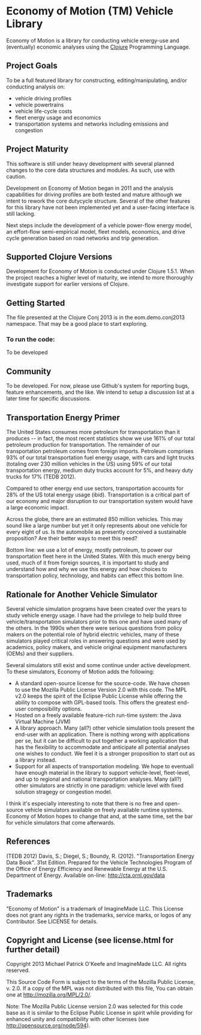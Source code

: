 # Economy of Motion (TM) Vehicle Library

Economy of Motion is a library for conducting vehicle energy-use
and (eventually) economic analyses using the [Clojure](http://clojure.org)
Programming Language.

## Project Goals

To be a full featured library for constructing, editing/manipulating,
and/or conducting analysis on:

* vehicle driving profiles
* vehicle powertrains
* vehicle life-cycle costs
* fleet energy usage and economics
* transportation systems and networks including emissions and congestion

## Project Maturity

This software is still under heavy development with several planned
changes to the core data structures and modules. As such, use with
caution.

Development on Economy of Motion began in 2011 and the analysis
capabilities for driving profiles are both tested and mature although we
intent to rework the core dutycycle structure. Several of the other
features for this library have not been implemented yet and a
user-facing interface is still lacking.

Next steps include the development of a vehicle power-flow energy
model, an effort-flow semi-empirical model, fleet models, economics,
and drive cycle generation based on road networks and trip generation.

## Supported Clojure Versions

Development for Economy of Motion is conducted under Clojure 1.5.1.
When the project reaches a higher level of maturity, we intend to more
thoroughly investigate support for earlier versions of Clojure.

## Getting Started

The file presented at the Clojure Conj 2013 is in the eom.demo.conj2013
namespace. That may be a good place to start exploring.

### To run the code:

To be developed

## Community

To be developed. For now, please use Github's system for reporting bugs,
feature enhancements, and the like. We intend to setup a discussion list
at a later time for specific discussions.

## Transportation Energy Primer

The United States consumes more petroleum for transportation than it
produces -- in fact, the most recent statistics show we use 161% of
our total petroleum production for transportation. The remainder of
our transportation petroleum comes from foreign imports. Petroleum
comprises 93% of our total transportation fuel energy usage, with cars
and light trucks (totaling over 230 million vehicles in the US) using
59% of our total transportation energy, medium duty trucks account for
5%, and heavy duty trucks for 17% (TEDB 2012).

Compared to other energy end use sectors, transportation accounts for
28% of the US total energy usage (ibid). Transportation is a critical
part of our economy and major disruption to our transportation system
would have a large economic impact.

Across the globe, there are an estimated 850 million vehicles. This may
sound like a large number but yet it only represents about one vehicle
for every eight of us. Is the automobile as presently conceived a
sustainable proposition? Are their better ways to meet this need?

Bottom line: we use a lot of energy, mostly petroleum, to power our
transportation fleet here in the United States. With this much energy
being used, much of it from foreign sources, it is important to study
and understand how and why we use this energy and how choices to
transportation policy, technology, and habits can effect this bottom
line.

## Rationale for Another Vehicle Simulator

Several vehicle simulation programs have been created over the years
to study vehicle energy usage. I have had the privilege to help build
three vehicle/transportation simulators prior to this one and have
used many of the others. In the 1990s when there were serious
questions from policy makers on the potential role of hybrid electric
vehicles, many of these simulators played critical roles in answering
questions and were used by academics, policy makers, and vehicle
original equipment manufacturers (OEMs) and their suppliers.

Several simulators still exist and some continue under active
development. To these simulators, Economy of Motion adds the
following:

* A standard open-source license for the source-code. We have chosen to use the Mozilla Public License Version 2.0 with this code. The MPL v2.0 keeps the spirit of the Eclipse Public License while offering the ability to compose with GPL-based tools. This offers the greatest end-user composibility options.
* Hosted on a freely available feature-rich run-time system: the Java Virtual Machine (JVM)
* A library approach. Many (all?) other vehicle simulation tools present the end-user with an application. There is nothing wrong with applications per se, but it can be difficult to put together a working application that has the flexibility to accommodate and anticipate all potential analyses one wishes to conduct. We feel it is a stronger proposition to start out as a library instead.
* Support for all aspects of transportation modeling. We hope to eventuall have enough material in the library to support vehicle-level, fleet-level, and up to regional and national transportation analyses. Many (all?) other simulators are strictly in one paradigm: vehicle level with fixed solution stragegy or congestion model.

I think it's especially interesting to note that there is no free and
open-source vehicle simulators available on freely available runtime
systems. Economy of Motion hopes to change that and, at the same time,
set the bar for vehicle simulators that come afterwards.

## References

(TEDB 2012) Davis, S.; Diegel, S.; Boundy, R. (2012). "Transportation
Energy Data Book". 31st Edition. Prepared for the Vehicle Technologies
Program of the Office of Energy Efficiency and Renewable Energy at the
U.S. Department of Energy. Available on-line: http://cta.ornl.gov/data

## Trademarks

"Economy of Motion" is a trademark of ImagineMade LLC. This License does
not grant any rights in the trademarks, service marks, or logos of any
Contributor. See LICENSE for details.

## Copyright and License (see license.html for further detail)

Copyright 2013 Michael Patrick O'Keefe and ImagineMade LLC. All rights reserved.

This Source Code Form is subject to the terms of the Mozilla Public
License, v. 2.0. If a copy of the MPL was not distributed with this
file, You can obtain one at http://mozilla.org/MPL/2.0/.

Note: The Mozilla Public License version 2.0 was selected for this code
base as it is similar to the Eclipse Public License in spirit while
providing for enhanced unity and compatibility with other licenses
(see http://opensource.org/node/594).
